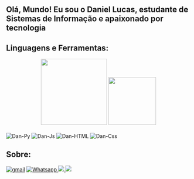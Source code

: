 ## Olá, Mundo! Eu sou o Daniel Lucas, estudante de Sistemas de Informação e apaixonado por tecnologia
<!--<div>
 <img align="center" height="400" width="800" src="https://github.com/Daniel-LucasS/DanProjects/blob/main/Daniel%20Lucas.gif" alt="Profile_dan">
  </div>-->
  <div>
    <h2> Linguagens e Ferramentas: </h2>
  </div>
<div align="center">
  <img height="180em" src="https://github-readme-stats.vercel.app/api?username=Daniel-LucasS&show_icons=true&theme=chartreuse-dark&include_all_commits=true&count_private=true"/>
  <img height="130em" src="https://github-readme-stats.vercel.app/api/top-langs/?username=Daniel-LucasS&layout=compact&langs_count=7&theme=chartreuse-dark"/>
 </div>
 <div style="display:inline_block"><br>
  <img align="center" alt="Dan-Py"  src="https://img.shields.io/badge/Python-FFD43B?style=for-the-badge&logo=python&logoColor=darkgreen">
  <img align="center" alt="Dan-Js"  src="https://img.shields.io/badge/JavaScript-323330?style=for-the-badge&logo=javascript&logoColor=F7DF1E">
  <img align="center" alt="Dan-HTML"  src="https://img.shields.io/badge/HTML5-E34F26?style=for-the-badge&logo=html5&logoColor=white">
  <img align="center" alt="Dan-Css"  src="https://img.shields.io/badge/CSS3-1572B6?style=for-the-badge&logo=css3&logoColor=white">
 
<div>
  <h2> Sobre:</h2>
  <a href="mailto: daniellucas.bio@gmail.com" target="_blank"><img src="https://img.shields.io/badge/Gmail-D14836?style=for-the-badge&logo=gmail&logoColor=white" alt="gmail" target="_blank"></a>
  <a href="http://api.whatsapp.com/send?phone=5562993298751" target="_blank"><img src="https://img.shields.io/badge/WhatsApp-25D366?style=for-the-badge&logo=whatsapp&logoColor=white" alt="Whatsapp" target="_blank">
  <a href="mailto: daniellucas_santos@hotmail.com" target="_blank"><img src="https://img.shields.io/badge/Microsoft_Outlook-0078D4?style=for-the-badge&logo=microsoft-outlook&logoColor=white" target="_blank">
  <a href="https://www.linkedin.com/in/daniel-lucas-dos-santos-657b34221/" target="_blank"><img src="https://img.shields.io/badge/LinkedIn-0077B5?style=for-the-badge&logo=linkedin&logoColor=white" target="_blank">
  
  <br>


<!--
**Daniel-LucasS/Daniel-LucasS** is a ✨ _special_ ✨ repository because its `README.md` (this file) appears on your GitHub profile.

Here are some ideas to get you started:

- 🔭 I’m currently working on ...
- 🌱 I’m currently learning ...
- 👯 I’m looking to collaborate on ...
- 🤔 I’m looking for help with ...
- 💬 Ask me about ...
- 📫 How to reach me: ...
- 😄 Pronouns: ...
- ⚡ Fun fact: ...
-->
